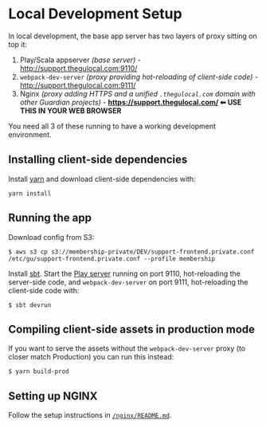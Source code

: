 # Local Development Setup

In local development, the base app server has two layers of proxy sitting on top it:

1. Play/Scala appserver _(base server)_ - http://support.thegulocal.com:9110/
2. `webpack-dev-server` _(proxy providing hot-reloading of client-side code)_ - http://support.thegulocal.com:9111/
3. Nginx _(proxy adding HTTPS and a unified `.thegulocal.com` domain with other Guardian projects)_ - **https://support.thegulocal.com/ ⬅ USE THIS IN YOUR WEB BROWSER**

You need all 3 of these running to have a working development environment.

## Installing client-side dependencies
Install [yarn](https://yarnpkg.com/lang/en/docs/install/) and download client-side dependencies with:

```
yarn install
```

## Running the app

Download config from S3: 

```$ aws s3 cp s3://membership-private/DEV/support-frontend.private.conf /etc/gu/support-frontend.private.conf --profile membership```

Install [sbt](http://www.scala-sbt.org/download.html). Start the [Play server](https://www.playframework.com/)
running on port 9110, hot-reloading the server-side code, and `webpack-dev-server` on port 9111, hot-reloading the client-side code with:

```
$ sbt devrun
```

## Compiling client-side assets in production mode

If you want to serve the assets without the `webpack-dev-server` proxy (to closer match Production)
you can run this instead:

```
$ yarn build-prod
```

## Setting up NGINX

Follow the setup instructions in [`/nginx/README.md`](../nginx/README.md).